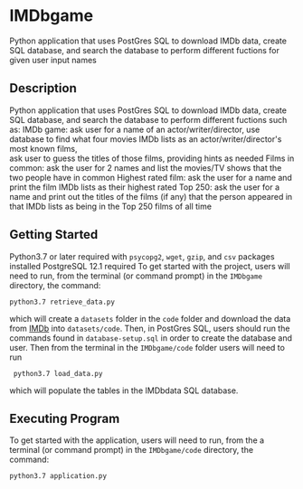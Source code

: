 # IMDbgame

   Python application that uses PostGres SQL to download IMDb data, create SQL database,
and search the database to perform different fuctions for given user input names

## Description
Python application that uses PostGres SQL to download IMDb data, create SQL database,
and search the database to perform different fuctions such as:
    IMDb game: ask user for a name of an actor/writer/director, 
                use database to find what four movies IMDb lists as an actor/writer/director's most known films,  
                ask user to guess the titles of those films, providing hints as needed
    Films in common: ask the user for 2 names and list the movies/TV shows that the two people have in common
    Highest rated film: ask the user for a name and print the film IMDb lists as their highest rated
    Top 250: ask the user for a name and print out the titles of the films (if any) that the person appeared in that IMDb lists as being in the Top 250 films of all time
## Getting Started
 Python3.7 or later required with `psycopg2`, `wget`, `gzip`, and `csv` packages installed
 PostgreSQL 12.1 required
 To get started with the project, users will need to run, from the terminal (or command prompt) in the `IMDbgame` directory, the command:
  ```
  python3.7 retrieve_data.py
  ```
 which will create a `datasets` folder in the `code` folder and download the data from [IMDb](https://www.imdb.com/interfaces/) into `datasets/code`.
 Then, in PostGres SQL, users should run the commands found in `database-setup.sql` in order to create the database and user.
 Then from the terminal in the `IMDbgame/code` folder users will need to run 
 ```
  python3.7 load_data.py
 ```
 which will populate the tables in the IMDbdata SQL database.
  
## Executing Program
 To get started with the application, users will need to run, from the a terminal (or command prompt) in the `IMDbgame/code` directory, the command:
  ```
  python3.7 application.py
  ```


